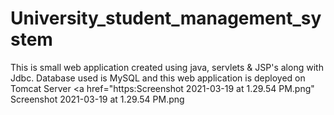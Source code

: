 # University_student_management_system
This is small web application created using java, servlets &amp; JSP's along with Jdbc. Database used is MySQL and this web application is deployed on Tomcat Server
<a href="https:Screenshot 2021-03-19 at 1.29.54 PM.png"
Screenshot 2021-03-19 at 1.29.54 PM.png
